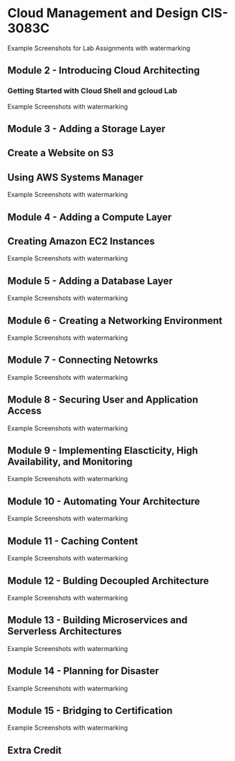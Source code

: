 # Cloud Management and Design CIS-3083C

Example Screenshots for Lab Assignments with watermarking


## Module 2 - Introducing Cloud Architecting  
### Getting Started with Cloud Shell and gcloud Lab

Example Screenshots with watermarking

## Module 3 - Adding a Storage Layer
## Create a Website on S3



## Using AWS Systems Manager

Example Screenshots with watermarking

## Module 4 - Adding a Compute Layer
## Creating Amazon EC2 Instances

Example Screenshots with watermarking

## Module 5 - Adding a Database Layer

Example Screenshots with watermarking

## Module 6 - Creating a Networking Environment

Example Screenshots with watermarking

## Module 7 - Connecting Netowrks

Example Screenshots with watermarking

## Module 8 - Securing User and Application Access

Example Screenshots with watermarking

## Module 9 - Implementing Elascticity, High Availability, and Monitoring

Example Screenshots with watermarking

## Module 10 - Automating Your Architecture

Example Screenshots with watermarking

## Module 11 - Caching Content

Example Screenshots with watermarking

## Module 12 - Bulding Decoupled Architecture

Example Screenshots with watermarking

## Module 13 - Building Microservices and Serverless Architectures

Example Screenshots with watermarking

## Module 14 - Planning for Disaster

Example Screenshots with watermarking

## Module 15 - Bridging to Certification

Example Screenshots with watermarking

## Extra Credit

